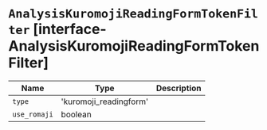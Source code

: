 # `AnalysisKuromojiReadingFormTokenFilter` [interface-AnalysisKuromojiReadingFormTokenFilter]

| Name | Type | Description |
| - | - | - |
| `type` | 'kuromoji_readingform' | &nbsp; |
| `use_romaji` | boolean | &nbsp; |
